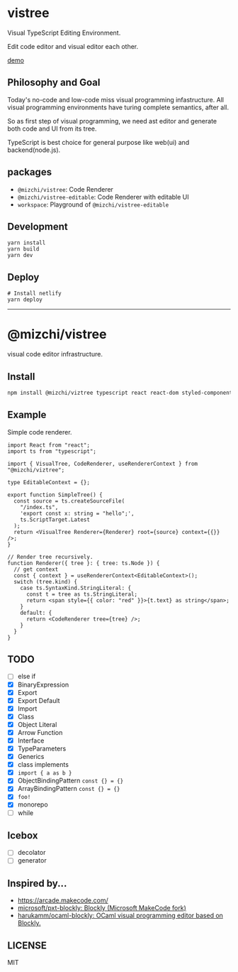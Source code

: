 # vistree

Visual TypeScript Editing Environment.

Edit code editor and visual editor each other.

[demo](https://zealous-almeida-959860.netlify.app)

## Philosophy and Goal

Today's no-code and low-code miss visual programming infastructure. All visual programming environments have turing complete semantics, after all.

So as first step of visual programming, we need ast editor and generate both code and UI from its tree.

TypeScript is best choice for general purpose like web(ui) and backend(node.js).

## packages

- `@mizchi/vistree`: Code Renderer
- `@mizchi/vistree-editable`: Code Renderer with editable UI
- `workspace`: Playground of `@mizchi/vistree-editable`

## Development

```
yarn install
yarn build
yarn dev
```

## Deploy

```
# Install netlify
yarn deploy
```

---

# @mizchi/vistree

visual code editor infrastructure.

## Install

```bash
npm install @mizchi/viztree typescript react react-dom styled-components --save
```

## Example

Simple code renderer.

```tsx
import React from "react";
import ts from "typescript";

import { VisualTree, CodeRenderer, useRendererContext } from "@mizchi/viztree";

type EditableContext = {};

export function SimpleTree() {
  const source = ts.createSourceFile(
    "/index.ts",
    'export const x: string = "hello";',
    ts.ScriptTarget.Latest
  );
  return <VisualTree Renderer={Renderer} root={source} context={{}} />;
}

// Render tree recursively.
function Renderer({ tree }: { tree: ts.Node }) {
  // get context
  const { context } = useRendererContext<EditableContext>();
  switch (tree.kind) {
    case ts.SyntaxKind.StringLiteral: {
      const t = tree as ts.StringLiteral;
      return <span style={{ color: "red" }}>{t.text} as string</span>;
    }
    default: {
      return <CodeRenderer tree={tree} />;
    }
  }
}
```

## TODO

- [ ] else if
- [x] BinaryExpression
- [x] Export
- [x] Export Default
- [x] Import
- [x] Class
- [x] Object Literal
- [x] Arrow Function
- [x] Interface
- [x] TypeParameters
- [x] Generics
- [x] class implements
- [x] `import { a as b }`
- [x] ObjectBindingPattern `const {} = {}`
- [x] ArrayBindingPattern `const {} = {}`
- [x] `foo!`
- [x] monorepo
- [ ] while

## Icebox

- [ ] decolator
- [ ] generator

## Inspired by...

- https://arcade.makecode.com/
- [microsoft/pxt\-blockly: Blockly \(Microsoft MakeCode fork\)](https://github.com/microsoft/pxt-blockly)
- [harukamm/ocaml\-blockly: OCaml visual programming editor based on Blockly\.](https://github.com/harukamm/ocaml-blockly)

## LICENSE

MIT
